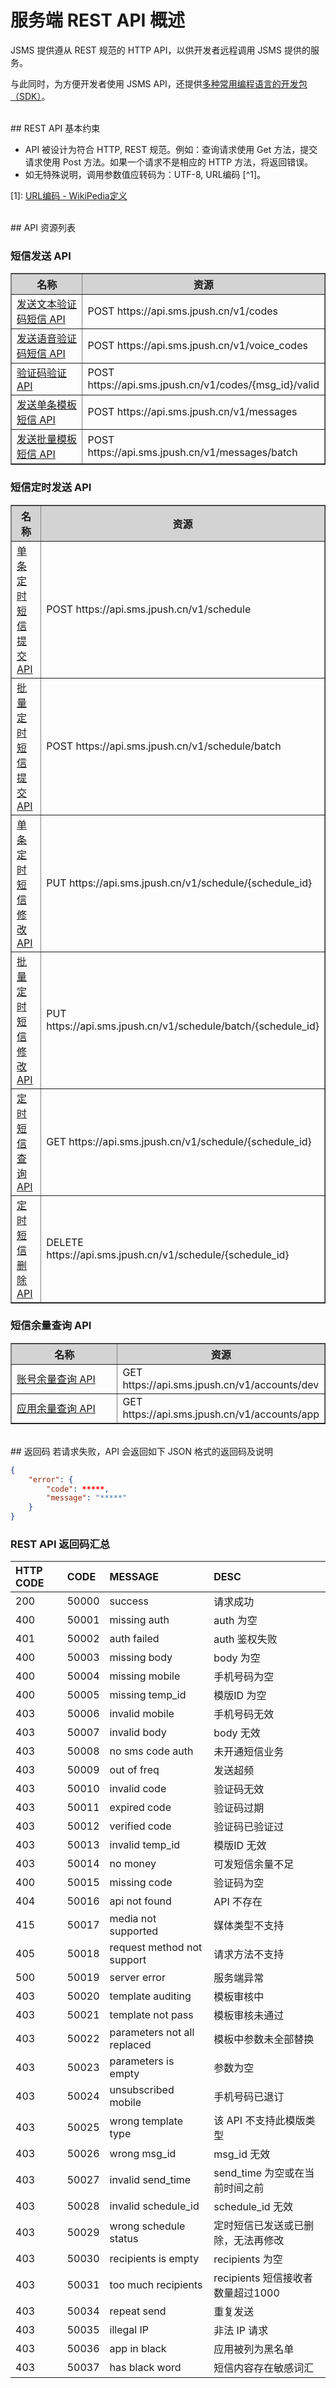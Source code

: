 
# 服务端 REST API 概述

JSMS 提供遵从 REST 规范的 HTTP API，以供开发者远程调用 JSMS 提供的服务。

与此同时，为方便开发者使用 JSMS API，还提供[多种常用编程语言的开发包（SDK）](../resources/#sdk_1)。

</br>
## REST API 基本约束

* API 被设计为符合 HTTP, REST 规范。例如：查询请求使用 Get 方法，提交请求使用 Post 方法。如果一个请求不是相应的 HTTP 方法，将返回错误。
* 如无特殊说明，调用参数值应转码为：UTF-8, URL编码 [^1]。

 [1]: [URL编码 - WikiPedia定义](http://zh.wikipedia.org/wiki/%E7%99%BE%E5%88%86%E5%8F%B7%E7%BC%96%E7%A0%81)

</br>
## API 资源列表

### 短信发送 API
<div class="table-d" align="center" >
        <table border="1" width = "100%">
                <tr  bgcolor="#D3D3D3" >
                        <th style="width: 185px;">名称</th>
                        <th>资源</th>
                </tr>
                <tr >
                        <td><a href="https://docs.jiguang.cn/jsms/server/rest_api_jsms/#api_1">发送文本验证码短信 API<a/></td>
                        <td>POST https://api.sms.jpush.cn/v1/codes</td>
                </tr>
                <tr >
                        <td><a href="https://docs.jiguang.cn/jsms/server/rest_api_jsms/#api_2">发送语音验证码短信 API</a></td>
                        <td>POST https://api.sms.jpush.cn/v1/voice_codes</td>
                </tr>
                <tr >
                        <td><a href="https://docs.jiguang.cn/jsms/server/rest_api_jsms/#api_3">验证码验证 API</a></td>
                        <td>POST https://api.sms.jpush.cn/v1/codes/{msg_id}/valid</td>
                </tr>
                <tr >
                        <td><a href="https://docs.jiguang.cn/jsms/server/rest_api_jsms/#api_4">发送单条模板短信 API</a></td>
                        <td>POST https://api.sms.jpush.cn/v1/messages</td>
                </tr>
                <tr >
                        <td><a href="https://docs.jiguang.cn/jsms/server/rest_api_jsms/#api_5">发送批量模板短信 API</a></td>
                        <td>POST https://api.sms.jpush.cn/v1/messages/batch</td>
                </tr>
        </table>
</div>

### 短信定时发送 API

<div class="table-d" align="center" >
        <table border="1" width = "100%">
                <tr  bgcolor="#D3D3D3" >
                        <th style="width: 185px;">名称</th>
                        <th>资源</th>
                </tr>
                <tr >
                        <td><a href="https://docs.jiguang.cn/jsms/server/rest_api_jsms_schedule/#api_1">单条定时短信提交 API</a></td>
                        <td>POST https://api.sms.jpush.cn/v1/schedule</td>
                </tr>
                <tr >
                        <td><a href="https://docs.jiguang.cn/jsms/server/rest_api_jsms_schedule/#api_2">批量定时短信提交 API</a></td>
                        <td>POST https://api.sms.jpush.cn/v1/schedule/batch</td>
                </tr>
                <tr >
                        <td><a href="https://docs.jiguang.cn/jsms/server/rest_api_jsms_schedule/#api_3">单条定时短信修改 API</a></td>
                        <td>PUT https://api.sms.jpush.cn/v1/schedule/{schedule_id}</td>
                </tr>
                <tr >
                        <td><a href="https://docs.jiguang.cn/jsms/server/rest_api_jsms_schedule/#api_4">批量定时短信修改 API</a></td>
                        <td>PUT https://api.sms.jpush.cn/v1/schedule/batch/{schedule_id}</td>
                </tr>
                <tr >
                        <td><a href="https://docs.jiguang.cn/jsms/server/rest_api_jsms_schedule/#api_5">定时短信查询API</a></td>
                        <td>GET https://api.sms.jpush.cn/v1/schedule/{schedule_id}</td>
                </tr>
                <tr >
                        <td><a href="https://docs.jiguang.cn/jsms/server/rest_api_jsms_schedule/#api_6">定时短信删除 API</a></td>
                        <td>DELETE https://api.sms.jpush.cn/v1/schedule/{schedule_id}</td>
                </tr>
				<tr>
        </table>
</div>

### 短信余量查询 API

<div class="table-d" align="center" >
        <table border="1" width = "100%">
                <tr  bgcolor="#D3D3D3" >
                        <th style="width: 185px;">名称</th>
                        <th>资源</th>
                </tr>
				</tr>
                <tr >
                        <td><a href="https://docs.jiguang.cn/jsms/server/rest_jsms_api_account/#api_1">账号余量查询 API</a></td>
                        <td>GET https://api.sms.jpush.cn/v1/accounts/dev</td>
                </tr>
                <tr >
                        <td><a href="https://docs.jiguang.cn/jsms/server/rest_jsms_api_account/#api_2">应用余量查询 API</a></td>
                        <td>GET https://api.sms.jpush.cn/v1/accounts/app</td>
                </tr>
        </table>
</div>

</br>
## 返回码
若请求失败，API 会返回如下 JSON 格式的返回码及说明

```json
{
    "error": {
        "code": *****,
        "message": "*****"
    }
}
```

### REST API 返回码汇总

|HTTP CODE| CODE| MESSAGE  | DESC|
|:--- |:--- |:--- |:----
|200|50000|success|请求成功
|400|50001|missing auth|auth 为空
|401|50002|auth failed|auth 鉴权失败
|400|50003|missing body|body 为空
|400|50004|missing mobile|手机号码为空
|400|50005|missing  temp_id|模版ID 为空
|403|50006|invalid mobile|手机号码无效
|403|50007|invalid body|body 无效
|403|50008|no sms code auth|未开通短信业务
|403|50009|out of freq|发送超频
|403|50010|invalid code|验证码无效
|403|50011|expired code|验证码过期
|403|50012|verified code|验证码已验证过
|403|50013|invalid temp_id|模版ID 无效
|403|50014|no money|可发短信余量不足
|400|50015|missing code|验证码为空
|404|50016|api not found|API 不存在
|415|50017|media not supported|媒体类型不支持
|405|50018|request method not support|请求方法不支持
|500|50019|server error|服务端异常|
|403|50020|template auditing|模板审核中
|403|50021|template not pass|模板审核未通过
|403|50022|parameters not all replaced|模板中参数未全部替换|
|403|50023|parameters is empty|参数为空|
|403|50024|unsubscribed mobile|手机号码已退订|
|403|50025|wrong template type|该 API 不支持此模版类型|
|403|50026|wrong msg_id|msg_id 无效|
|403|50027|invalid send_time|send_time 为空或在当前时间之前|
|403|50028|invalid schedule_id|schedule_id 无效|
|403|50029|wrong schedule status|定时短信已发送或已删除，无法再修改|
|403|50030|recipients is empty|recipients 为空|
|403|50031|too much recipients|recipients 短信接收者数量超过1000|
|403|50034|repeat send|重复发送|
|403|50035|illegal IP|非法 IP 请求|
|403|50036|app in black|应用被列为黑名单|
|403|50037|has black word|短信内容存在敏感词汇|
